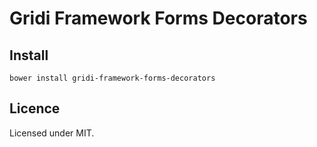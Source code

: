 # Gridi Framework Forms Decorators

## Install
`bower install gridi-framework-forms-decorators`

## Licence

Licensed under MIT.
